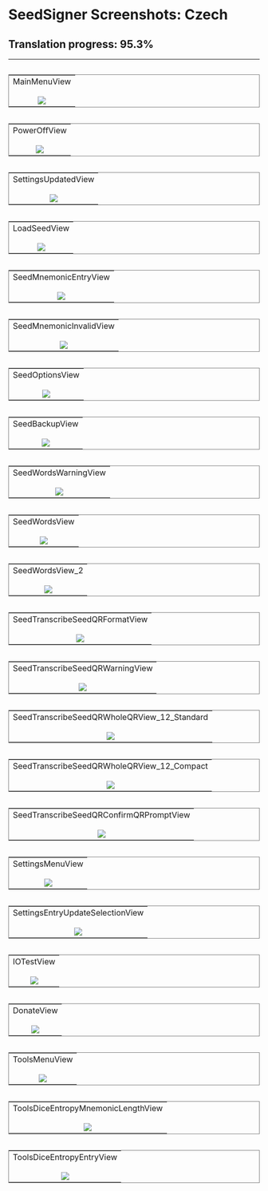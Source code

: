 # SeedSigner Screenshots: Czech
## Translation progress: 95.3%

---

<table align="left" style="border: 1px solid gray;"><tr><td align="center">MainMenuView<br/><br/><img src="MainMenuView.png"></td></tr></table><table align="left" style="border: 1px solid gray;"><tr><td align="center">PowerOffView<br/><br/><img src="PowerOffView.png"></td></tr></table><table align="left" style="border: 1px solid gray;"><tr><td align="center">SettingsUpdatedView<br/><br/><img src="SettingsUpdatedView.png"></td></tr></table><table align="left" style="border: 1px solid gray;"><tr><td align="center">LoadSeedView<br/><br/><img src="LoadSeedView.png"></td></tr></table><table align="left" style="border: 1px solid gray;"><tr><td align="center">SeedMnemonicEntryView<br/><br/><img src="SeedMnemonicEntryView.png"></td></tr></table><table align="left" style="border: 1px solid gray;"><tr><td align="center">SeedMnemonicInvalidView<br/><br/><img src="SeedMnemonicInvalidView.png"></td></tr></table><table align="left" style="border: 1px solid gray;"><tr><td align="center">SeedOptionsView<br/><br/><img src="SeedOptionsView.png"></td></tr></table><table align="left" style="border: 1px solid gray;"><tr><td align="center">SeedBackupView<br/><br/><img src="SeedBackupView.png"></td></tr></table><table align="left" style="border: 1px solid gray;"><tr><td align="center">SeedWordsWarningView<br/><br/><img src="SeedWordsWarningView.png"></td></tr></table><table align="left" style="border: 1px solid gray;"><tr><td align="center">SeedWordsView<br/><br/><img src="SeedWordsView.png"></td></tr></table><table align="left" style="border: 1px solid gray;"><tr><td align="center">SeedWordsView_2<br/><br/><img src="SeedWordsView_2.png"></td></tr></table><table align="left" style="border: 1px solid gray;"><tr><td align="center">SeedTranscribeSeedQRFormatView<br/><br/><img src="SeedTranscribeSeedQRFormatView.png"></td></tr></table><table align="left" style="border: 1px solid gray;"><tr><td align="center">SeedTranscribeSeedQRWarningView<br/><br/><img src="SeedTranscribeSeedQRWarningView.png"></td></tr></table><table align="left" style="border: 1px solid gray;"><tr><td align="center">SeedTranscribeSeedQRWholeQRView_12_Standard<br/><br/><img src="SeedTranscribeSeedQRWholeQRView_12_Standard.png"></td></tr></table><table align="left" style="border: 1px solid gray;"><tr><td align="center">SeedTranscribeSeedQRWholeQRView_12_Compact<br/><br/><img src="SeedTranscribeSeedQRWholeQRView_12_Compact.png"></td></tr></table><table align="left" style="border: 1px solid gray;"><tr><td align="center">SeedTranscribeSeedQRConfirmQRPromptView<br/><br/><img src="SeedTranscribeSeedQRConfirmQRPromptView.png"></td></tr></table><table align="left" style="border: 1px solid gray;"><tr><td align="center">SettingsMenuView<br/><br/><img src="SettingsMenuView.png"></td></tr></table><table align="left" style="border: 1px solid gray;"><tr><td align="center">SettingsEntryUpdateSelectionView<br/><br/><img src="SettingsEntryUpdateSelectionView.png"></td></tr></table><table align="left" style="border: 1px solid gray;"><tr><td align="center">IOTestView<br/><br/><img src="IOTestView.png"></td></tr></table><table align="left" style="border: 1px solid gray;"><tr><td align="center">DonateView<br/><br/><img src="DonateView.png"></td></tr></table><table align="left" style="border: 1px solid gray;"><tr><td align="center">ToolsMenuView<br/><br/><img src="ToolsMenuView.png"></td></tr></table><table align="left" style="border: 1px solid gray;"><tr><td align="center">ToolsDiceEntropyMnemonicLengthView<br/><br/><img src="ToolsDiceEntropyMnemonicLengthView.png"></td></tr></table><table align="left" style="border: 1px solid gray;"><tr><td align="center">ToolsDiceEntropyEntryView<br/><br/><img src="ToolsDiceEntropyEntryView.png"></td></tr></table>